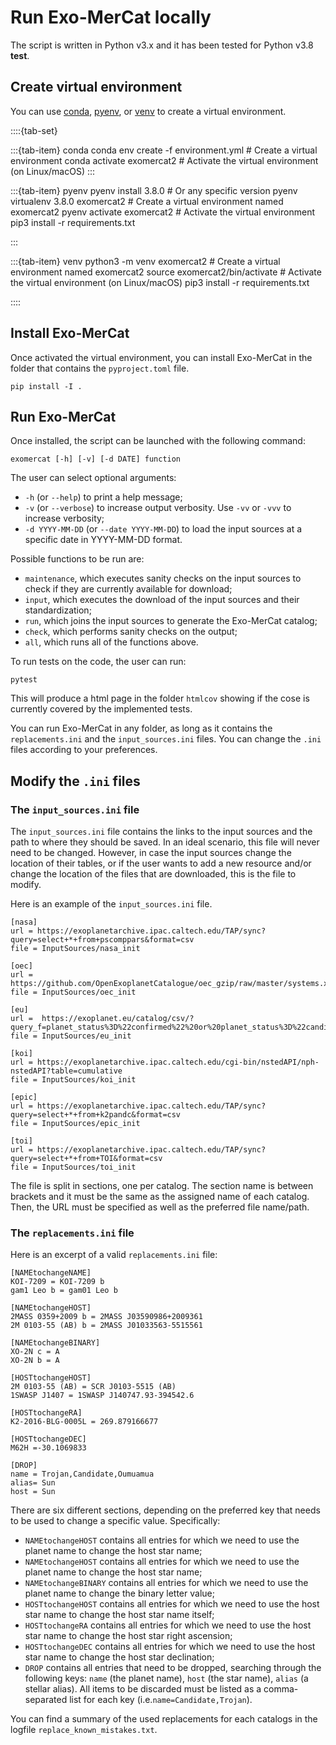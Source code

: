 # Run Exo-MerCat locally

The script is written in Python v3.x and it has been tested for Python v3.8 **test**.

## Create virtual environment

You can use [conda](https://conda.io/projects/conda/en/latest/user-guide/getting-started.html), [pyenv](https://github.com/pyenv/pyenv), or [venv](https://docs.python.org/3/library/venv.html) to create a virtual environment.


::::{tab-set}

:::{tab-item} conda
    conda env create -f environment.yml #  Create a virtual environment
    conda activate exomercat2 # Activate the virtual environment (on Linux/macOS)
:::

:::{tab-item} pyenv
    pyenv install 3.8.0  # Or any specific version
    pyenv virtualenv 3.8.0 exomercat2  # Create a virtual environment named exomercat2
    pyenv activate exomercat2  # Activate the virtual environment
    pip3 install -r requirements.txt


:::

:::{tab-item} venv
    python3 -m venv exomercat2  # Create a virtual environment named exomercat2
    source exomercat2/bin/activate  # Activate the virtual environment (on Linux/macOS)
    pip3 install -r requirements.txt


::::

## Install Exo-MerCat

Once activated the virtual environment, you can install Exo-MerCat in the folder that contains the `pyproject.toml` file.

```{code}
pip install -I .
```

## Run Exo-MerCat


 Once installed, the script can be launched with the following command:

```{code}
exomercat [-h] [-v] [-d DATE] function
```

The user can select optional arguments: 

- `-h` (or `--help`) to print a help message; 
- `-v` (or `--verbose`) to increase output verbosity. Use `-vv` or `-vvv` to increase verbosity;
- `-d YYYY-MM-DD` (or `--date YYYY-MM-DD`) to load the input sources at a specific date in YYYY-MM-DD format.

Possible functions to be run are: 
- `maintenance`, which executes sanity checks on the input sources to check if they are currently available for download;
- `input`, which executes the download of the input sources and their standardization; 
- `run`, which joins the input sources to generate the Exo-MerCat catalog; 
- `check`, which performs sanity checks on the output; 
- `all`, which runs all of the functions above.

To run tests on the code, the user can run:

```{code}
pytest
```

This will produce a html page in the folder `htmlcov` showing if the cose is currently covered by the implemented tests.



You can run Exo-MerCat in any folder, as long as it contains the `replacements.ini` and the `input_sources.ini` files. You can change the `.ini` files according to your preferences.

## Modify the `.ini` files

### The `input_sources.ini` file

The `input_sources.ini` file contains the links to the input sources and the path to where they should be saved. In an ideal scenario, this file will never need to be changed. However, in case the input sources change the location of their tables, or if the user wants to add a new resource and/or change the location of the files that are downloaded, this is the file to modify. 

Here is an example of the `input_sources.ini` file.

```{code}
[nasa]
url = https://exoplanetarchive.ipac.caltech.edu/TAP/sync?query=select+*+from+pscomppars&format=csv
file = InputSources/nasa_init

[oec]
url = https://github.com/OpenExoplanetCatalogue/oec_gzip/raw/master/systems.xml.gz
file = InputSources/oec_init

[eu]
url =  https://exoplanet.eu/catalog/csv/?query_f=planet_status%3D%22confirmed%22%20or%20planet_status%3D%22candidate%22%20or%20planet_status%3D%22unconfirmed%22%20or%20planet_status%3D%22controversial%22%20or%20planet_status%3D%22retracted%22
file = InputSources/eu_init

[koi]
url = https://exoplanetarchive.ipac.caltech.edu/cgi-bin/nstedAPI/nph-nstedAPI?table=cumulative
file = InputSources/koi_init

[epic]
url = https://exoplanetarchive.ipac.caltech.edu/TAP/sync?query=select+*+from+k2pandc&format=csv
file = InputSources/epic_init

[toi]
url = https://exoplanetarchive.ipac.caltech.edu/TAP/sync?query=select+*+from+TOI&format=csv
file = InputSources/toi_init
```



The file is split in sections, one per catalog. The section name is between brackets and it must be the same as the assigned name of each catalog. Then, the URL must be specified as well as the preferred file name/path.

### The `replacements.ini` file

Here is an excerpt of a valid `replacements.ini` file:

```{code}
[NAMEtochangeNAME] 
KOI-7209 = KOI-7209 b
gam1 Leo b = gam01 Leo b

[NAMEtochangeHOST]
2MASS 0359+2009 b = 2MASS J03590986+2009361
2M 0103-55 (AB) b = 2MASS J01033563-5515561

[NAMEtochangeBINARY]
XO-2N c = A
XO-2N b = A

[HOSTtochangeHOST]
2M 0103-55 (AB) = SCR J0103-5515 (AB)
1SWASP J1407 = 1SWASP J140747.93-394542.6

[HOSTtochangeRA]
K2-2016-BLG-0005L = 269.879166677

[HOSTtochangeDEC]
M62H =-30.1069833

[DROP]
name = Trojan,Candidate,Oumuamua
alias= Sun
host = Sun
```

There are six different sections, depending on the preferred key that needs to be used to change a specific value. Specifically:

- `NAMEtochangeHOST` contains all entries for which we need to use the planet name to change the host star name;
- `NAMEtochangeHOST` contains all entries for which we need to use the planet name to change the host star name;
- `NAMEtochangeBINARY` contains all entries for which we need to use the planet name to change the binary letter value;
- `HOSTtochangeHOST` contains all entries for which we need to use the host star name to change the host star name itself;
- `HOSTtochangeRA` contains all entries for which we need to use the host star name to change the host star right ascension;
- `HOSTtochangeDEC` contains all entries for which we need to use the host star name to change the host star declination;
- `DROP` contains all entries that need to be dropped, searching through the following keys: `name` (the planet name), `host` (the star name), `alias` (a stellar alias). All items to be discarded must be listed as a comma-separated list for each key (i.e.`name=Candidate,Trojan`).

You can find a summary of the used replacements for each catalogs in the logfile `replace_known_mistakes.txt`.

